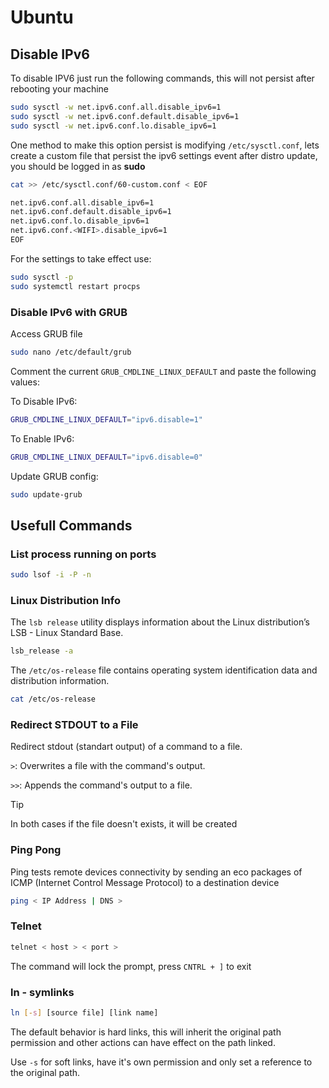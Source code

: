 
# Ubuntu

## Disable IPv6

To disable IPV6 just run the following commands, this will not persist after rebooting
your machine

```bash
sudo sysctl -w net.ipv6.conf.all.disable_ipv6=1
sudo sysctl -w net.ipv6.conf.default.disable_ipv6=1
sudo sysctl -w net.ipv6.conf.lo.disable_ipv6=1
```

One method to make this option persist is modifying `/etc/sysctl.conf`, lets create a
custom file that persist the ipv6 settings event after distro update, you should be
logged in as **sudo**

```bash
cat >> /etc/sysctl.conf/60-custom.conf < EOF

net.ipv6.conf.all.disable_ipv6=1
net.ipv6.conf.default.disable_ipv6=1
net.ipv6.conf.lo.disable_ipv6=1
net.ipv6.conf.<WIFI>.disable_ipv6=1
EOF
```

For the settings to take effect use:

```bash
sudo sysctl -p
sudo systemctl restart procps
```

### Disable IPv6 with GRUB

Access GRUB file

```bash
sudo nano /etc/default/grub
```

Comment the current `GRUB_CMDLINE_LINUX_DEFAULT` and paste the following values:

To Disable IPv6:

```bash
GRUB_CMDLINE_LINUX_DEFAULT="ipv6.disable=1"
```

To Enable IPv6:

```bash
GRUB_CMDLINE_LINUX_DEFAULT="ipv6.disable=0"
```

Update GRUB config:

```bash
sudo update-grub
```

## Usefull Commands

### List process running on ports

```zsh
sudo lsof -i -P -n
```

### Linux Distribution Info

The `lsb release` utility displays information about the Linux distribution’s LSB - Linux
Standard Base.

```bash
lsb_release -a
```

The `/etc/os-release` file contains operating system identification data and
distribution information.

```bash
cat /etc/os-release
```

### Redirect STDOUT to a File

Redirect stdout (standart output) of a command to a file.

`>`: Overwrites a file with the command's output.

`>>`: Appends the command's output to a file.

> [!TIP]
> In both cases if the file doesn't exists, it will be created

### Ping Pong

Ping tests remote devices connectivity by sending an eco packages of ICMP
(Internet Control Message Protocol) to a destination device

```bash
ping < IP Address | DNS >
```

### Telnet

```bash
telnet < host > < port >
```

The command will lock the prompt, press `CNTRL + ]` to exit

### ln - symlinks

```bash
ln [-s] [source file] [link name]
```

The default behavior is hard links, this will inherit the original path permission and
other actions can have effect on the path linked.

Use `-s` for soft links, have it's own permission and only set a reference to the
original path.
